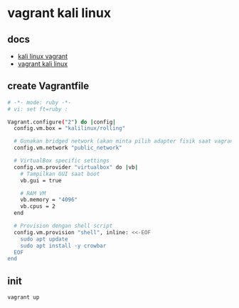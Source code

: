 # vagrant kali linux
## docs
- [kali linux vagrant](https://www.kali.org/docs/virtualization/install-vagrant-guest-vm/)
- [vagrant kali linux](https://portal.cloud.hashicorp.com/vagrant/discover/kalilinux/rolling)

## create Vagrantfile
```bash
# -*- mode: ruby -*-
# vi: set ft=ruby :

Vagrant.configure("2") do |config|
  config.vm.box = "kalilinux/rolling"

  # Gunakan bridged network (akan minta pilih adapter fisik saat vagrant up)
  config.vm.network "public_network"

  # VirtualBox specific settings
  config.vm.provider "virtualbox" do |vb|
    # Tampilkan GUI saat boot
    vb.gui = true

    # RAM VM
    vb.memory = "4096"
    vb.cpus = 2
  end

  # Provision dengan shell script
  config.vm.provision "shell", inline: <<-EOF
    sudo apt update
    sudo apt install -y crowbar
  EOF
end
```

## init
```bash
vagrant up
```